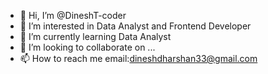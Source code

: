 - 👋 Hi, I’m @DineshT-coder
- 👀 I’m interested in Data Analyst and Frontend Developer
- 🌱 I’m currently learning Data Analyst
- 💞️ I’m looking to collaborate on ...
- 📫 How to reach me email:dineshdharshan33@gmail.com

<!---
DineshT-coder/DineshT-coder is a ✨ special ✨ repository because its `README.md` (this file) appears on your GitHub profile.
You can click the Preview link to take a look at your changes.
--->
